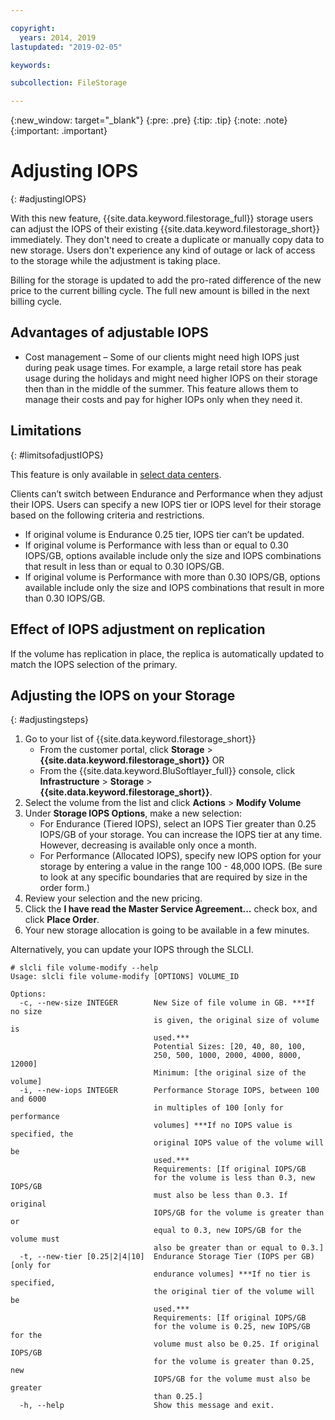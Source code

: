 ```yaml
---

copyright:
  years: 2014, 2019
lastupdated: "2019-02-05"

keywords:

subcollection: FileStorage

---
```

{:new_window: target="_blank"}
{:pre: .pre}
{:tip: .tip}
{:note: .note}
{:important: .important}

# Adjusting IOPS
{: #adjustingIOPS}

With this new feature, {{site.data.keyword.filestorage_full}} storage users can adjust the IOPS of their existing {{site.data.keyword.filestorage_short}} immediately. They don't need to create a duplicate or manually copy data to new storage. Users don't experience any kind of outage or lack of access to the storage while the adjustment is taking place.

Billing for the storage is updated to add the pro-rated difference of the new price to the current billing cycle. The full new amount is billed in the next billing cycle.


## Advantages of adjustable IOPS

- Cost management – Some of our clients might need high IOPS just during peak usage times. For example, a large retail store has peak usage during the holidays and might need higher IOPS on their storage then than in the middle of the summer. This feature allows them to manage their costs and pay for higher IOPs only when they need it.

## Limitations
{: #limitsofadjustIOPS}

This feature is only available in [select data centers](/docs/infrastructure/BlockStorage?topic=BlockStorage-news).

Clients can’t switch between Endurance and Performance when they adjust their IOPS. Users can specify a new IOPS tier or IOPS level for their storage based on the following criteria and restrictions.

- If original volume is Endurance 0.25 tier, IOPS tier can’t be updated.
- If original volume is Performance with less than or equal to 0.30 IOPS/GB, options available include only the size and IOPS combinations that result in less than or equal to 0.30 IOPS/GB.
- If original volume is Performance with more than 0.30 IOPS/GB, options available include only the size and IOPS combinations that result in more than 0.30 IOPS/GB.

## Effect of IOPS adjustment on replication

If the volume has replication in place, the replica is automatically updated to match the IOPS selection of the primary.

## Adjusting the IOPS on your Storage
{: #adjustingsteps}

1. Go to your list of {{site.data.keyword.filestorage_short}}
    - From the customer portal, click **Storage** > **{{site.data.keyword.filestorage_short}}** OR
    - From the {{site.data.keyword.BluSoftlayer_full}} console, click **Infrastructure** > **Storage** > **{{site.data.keyword.filestorage_short}}**.
2. Select the volume from the list and click **Actions** > **Modify Volume**
3. Under **Storage IOPS Options**, make a new selection:
    - For Endurance (Tiered IOPS), select an IOPS Tier greater than 0.25 IOPS/GB of your storage. You can increase the IOPS tier at any time. However, decreasing is available only once a month.
    - For Performance (Allocated IOPS), specify new IOPS option for your storage by entering a value in the range 100 - 48,000 IOPS. (Be sure to look at any specific boundaries that are required by size in the order form.)
4. Review your selection and the new pricing.
5. Click the **I have read the Master Service Agreement...** check box, and click **Place Order**.
6. Your new storage allocation is going to be available in a few minutes.

Alternatively, you can update your IOPS through the SLCLI.
```
# slcli file volume-modify --help
Usage: slcli file volume-modify [OPTIONS] VOLUME_ID

Options:
  -c, --new-size INTEGER        New Size of file volume in GB. ***If no size
                                is given, the original size of volume is
                                used.***
                                Potential Sizes: [20, 40, 80, 100,
                                250, 500, 1000, 2000, 4000, 8000, 12000]
                                Minimum: [the original size of the volume]
  -i, --new-iops INTEGER        Performance Storage IOPS, between 100 and 6000
                                in multiples of 100 [only for performance
                                volumes] ***If no IOPS value is specified, the
                                original IOPS value of the volume will be
                                used.***
                                Requirements: [If original IOPS/GB
                                for the volume is less than 0.3, new IOPS/GB
                                must also be less than 0.3. If original
                                IOPS/GB for the volume is greater than or
                                equal to 0.3, new IOPS/GB for the volume must
                                also be greater than or equal to 0.3.]
  -t, --new-tier [0.25|2|4|10]  Endurance Storage Tier (IOPS per GB) [only for
                                endurance volumes] ***If no tier is specified,
                                the original tier of the volume will be
                                used.***
                                Requirements: [If original IOPS/GB
                                for the volume is 0.25, new IOPS/GB for the
                                volume must also be 0.25. If original IOPS/GB
                                for the volume is greater than 0.25, new
                                IOPS/GB for the volume must also be greater
                                than 0.25.]
  -h, --help                    Show this message and exit.
```
